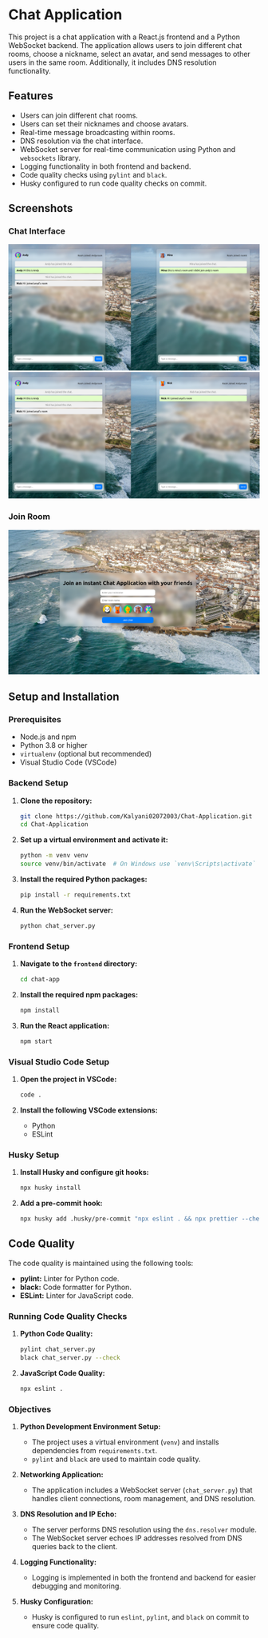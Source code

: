# Chat Application

This project is a chat application with a React.js frontend and a Python WebSocket backend. The application allows users to join different chat rooms, choose a nickname, select an avatar, and send messages to other users in the same room. Additionally, it includes DNS resolution functionality.

## Features

- Users can join different chat rooms.
- Users can set their nicknames and choose avatars.
- Real-time message broadcasting within rooms.
- DNS resolution via the chat interface.
- WebSocket server for real-time communication using Python and `websockets` library.
- Logging functionality in both frontend and backend.
- Code quality checks using `pylint` and `black`.
- Husky configured to run code quality checks on commit.

## Screenshots

### Chat Interface

![Chat Interface](Screenshots/ss2.png)
![Chat Interface](Screenshots/ss3.png)

### Join Room

![Join Room](Screenshots/ss1.png)

## Setup and Installation

### Prerequisites

- Node.js and npm
- Python 3.8 or higher
- `virtualenv` (optional but recommended)
- Visual Studio Code (VSCode)

### Backend Setup

1. **Clone the repository:**

    ```bash
    git clone https://github.com/Kalyani02072003/Chat-Application.git
    cd Chat-Application
    ```

2. **Set up a virtual environment and activate it:**

    ```bash
    python -m venv venv
    source venv/bin/activate  # On Windows use `venv\Scripts\activate`
    ```

3. **Install the required Python packages:**

    ```bash
    pip install -r requirements.txt
    ```

4. **Run the WebSocket server:**

    ```bash
    python chat_server.py
    ```

### Frontend Setup

1. **Navigate to the `frontend` directory:**

    ```bash
    cd chat-app
    ```

2. **Install the required npm packages:**

    ```bash
    npm install
    ```

3. **Run the React application:**

    ```bash
    npm start
    ```

### Visual Studio Code Setup

1. **Open the project in VSCode:**

    ```bash
    code .
    ```

2. **Install the following VSCode extensions:**

    - Python
    - ESLint

### Husky Setup

1. **Install Husky and configure git hooks:**

    ```bash
    npx husky install
    ```

2. **Add a pre-commit hook:**

    ```bash
    npx husky add .husky/pre-commit "npx eslint . && npx prettier --check . && pylint chat_server.py && black --check ."
    ```

## Code Quality

The code quality is maintained using the following tools:

- **pylint:** Linter for Python code.
- **black:** Code formatter for Python.
- **ESLint:** Linter for JavaScript code.

### Running Code Quality Checks

1. **Python Code Quality:**

    ```bash
    pylint chat_server.py
    black chat_server.py --check
    ```

2. **JavaScript Code Quality:**

    ```bash
    npx eslint .
    ```

### Objectives

1. **Python Development Environment Setup:**

    - The project uses a virtual environment (`venv`) and installs dependencies from `requirements.txt`.
    - `pylint` and `black` are used to maintain code quality.

2. **Networking Application:**

    - The application includes a WebSocket server (`chat_server.py`) that handles client connections, room management, and DNS resolution.

3. **DNS Resolution and IP Echo:**

    - The server performs DNS resolution using the `dns.resolver` module.
    - The WebSocket server echoes IP addresses resolved from DNS queries back to the client.

4. **Logging Functionality:**

    - Logging is implemented in both the frontend and backend for easier debugging and monitoring.

5. **Husky Configuration:**

    - Husky is configured to run `eslint`, `pylint`, and `black` on commit to ensure code quality.


